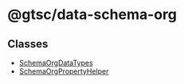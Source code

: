 # @gtsc/data-schema-org

## Classes

- [SchemaOrgDataTypes](classes/SchemaOrgDataTypes.md)
- [SchemaOrgPropertyHelper](classes/SchemaOrgPropertyHelper.md)

